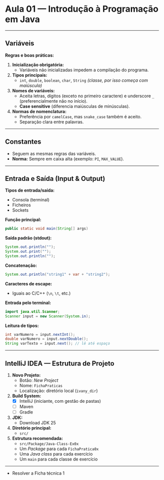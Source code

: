 
# Aula 01 — Introdução à Programação em Java

---

## Variáveis

**Regras e boas práticas:**

1. **Inicialização obrigatória:**
    - Variáveis não inicializadas impedem a compilação do programa.
2. **Tipos principais:**
    - `int`, `double`, `boolean`, `char`, `String` *(classe, por isso começa com maiúscula)*
3. **Nomes de variáveis:**
    - Aceita letras, dígitos (exceto no primeiro caractere) e underscore `_` (preferencialmente não no início).
    - **Case sensitive** (diferencia maiúsculas de minúsculas).
4. **Normas de nomenclatura:**
    - Preferência por `camelCase`, mas `snake_case` também é aceito.
    - Separação clara entre palavras.

---

## Constantes

- Seguem as mesmas regras das variáveis.
- **Norma:** Sempre em caixa alta (exemplo: `PI`, `MAX_VALUE`).

---

## Entrada e Saída (Input & Output)

**Tipos de entrada/saída:**
- Consola (terminal)
- Ficheiros
- Sockets

**Função principal:**
```java
public static void main(String[] args)
```

**Saída padrão (stdout):**
```java
System.out.println("");
System.out.print("");
System.out.println("");
```

**Concatenação:**
```java
System.out.println("string1" + var + "string2");
```

**Caracteres de escape:**
- Iguais ao C/C++ (`\n`, `\t`, etc.)

**Entrada pelo terminal:**
```java
import java.util.Scanner;
Scanner input = new Scanner(System.in);
```

**Leitura de tipos:**
```java
int varNumero = input.nextInt();
double varNumero = input.nextDouble();
String varTexto = input.next(); // lê até espaço
```

---

## IntelliJ IDEA — Estrutura de Projeto

1. **Novo Projeto:**
    - Botão: *New Project*
    - Nome: `FichaPraticas`
    - Localização: diretório local (`ivany_dir`)
2. **Build System:**
    - [x] IntelliJ (iniciante, com gestão de pastas)
    - [ ] Maven
    - [ ] Gradle
3. **JDK:**
    - Download JDK 25
4. **Diretório principal:**
    - `src/`
5. **Estrutura recomendada:**
    - `src/Package/Java-Class-Ex0x`
    - Um *Package* para cada `FichaPratica0x`
    - Uma *Java class* para cada exercício
    - Um `main` para cada classe de exercício

---

<!-- **Dica:** Use comentários e organização visual para facilitar a leitura do código e dos arquivos do projeto.-->

- Resolver a Ficha técnica 1